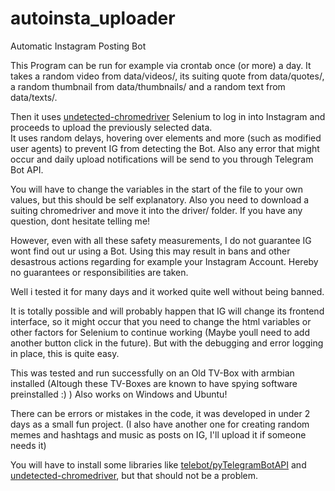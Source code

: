 # autoinsta_uploader
Automatic Instagram Posting Bot


This Program can be run for example via crontab once (or more) a day.
It takes a random video from data/videos/, its suiting quote from data/quotes/, a random thumbnail from data/thumbnails/ and a random text from data/texts/.

Then it uses [undetected-chromedriver](https://github.com/ultrafunkamsterdam/undetected-chromedriver) Selenium to log in into Instagram and proceeds to upload the previously selected data.<br/>
It uses random delays, hovering over elements and more (such as modified user agents) to prevent IG from detecting the Bot.
Also any error that might occur and daily upload notifications will be send to you through Telegram Bot API.

You will have to change the variables in the start of the file to your own values, but this should be self explanatory.
Also you need to download a suiting chromedriver and move it into the driver/ folder.
If you have any question, dont hesitate telling me!

However, even with all these safety measurements, I do not guarantee IG wont find out ur using a Bot.
Using this may result in bans and other desastrous actions regarding for example your Instagram Account. Hereby no guarantees or responsibilities are taken.

Well i tested it for many days and it worked quite well without being banned.

It is totally possible and will probably happen that IG will change its frontend interface, so it might occur that you need to change the html variables or other factors for Selenium to continue working (Maybe youll need to add another button click in the future). But with the debugging and error logging in place, this is quite easy.


This was tested and run successfully on an Old TV-Box with armbian installed (Altough these TV-Boxes are known to have spying software preinstalled :)  )
Also works on Windows and Ubuntu!

There can be errors or mistakes in the code, it was developed in under 2 days as a small fun project.
(I also have another one for creating random memes and hashtags and music as posts on IG, I'll upload it if someone needs it)

You will have to install some libraries like [telebot/pyTelegramBotAPI](https://github.com/eternnoir/pyTelegramBotAPI) and [undetected-chromedriver](https://github.com/ultrafunkamsterdam/undetected-chromedriver), but that should not be a problem.
